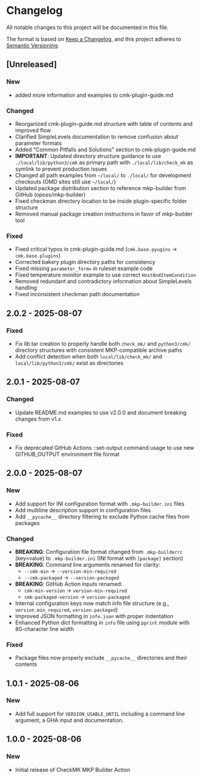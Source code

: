 # Changelog

All notable changes to this project will be documented in this file.

The format is based on [Keep a Changelog](https://keepachangelog.com/en/1.0.0/),
and this project adheres to [Semantic Versioning](https://semver.org/spec/v2.0.0.html).

## [Unreleased]

### New
- added more information and examples to cmk-plugin-guide.md

### Changed
- Reorganized cmk-plugin-guide.md structure with table of contents and improved flow
- Clarified SimpleLevels documentation to remove confusion about parameter formats
- Added "Common Pitfalls and Solutions" section to cmk-plugin-guide.md
- **IMPORTANT**: Updated directory structure guidance to use `./local/lib/python3/cmk` as primary path with `./local/lib/check_mk` as symlink to prevent production issues
- Changed all path examples from `~/local/` to `./local/` for development checkouts (OMD sites still use `~/local/`)
- Updated package distribution section to reference mkp-builder from GitHub (oposs/mkp-builder)
- Fixed checkman directory location to be inside plugin-specific folder structure
- Removed manual package creation instructions in favor of mkp-builder tool

### Fixed
- Fixed critical typos in cmk-plugin-guide.md (`cmk.base.pyugins` → `cmk.base.plugins`)
- Corrected bakery plugin directory paths for consistency
- Fixed missing `parameter_form=` in ruleset example code
- Fixed temperature monitor example to use correct `HostAndItemCondition`
- Removed redundant and contradictory information about SimpleLevels handling
- Fixed inconsistent checkman path documentation

## 2.0.2 - 2025-08-07
### Fixed
- Fix lib.tar creation to properly handle both `check_mk/` and `python3/cmk/` directory structures with consistent MKP-compatible archive paths
- Add conflict detection when both `local/lib/check_mk/` and `local/lib/python3/cmk/` exist as directories

## 2.0.1 - 2025-08-07
### Changed
- Update README.md examples to use v2.0.0 and document breaking changes from v1.x

### Fixed
- Fix deprecated GitHub Actions ::set-output command usage to use new GITHUB_OUTPUT environment file format

## 2.0.0 - 2025-08-07
### New
- Add support for INI configuration format with `.mkp-builder.ini` files
- Add multiline description support in configuration files
- Add `__pycache__` directory filtering to exclude Python cache files from packages

### Changed
- **BREAKING**: Configuration file format changed from `.mkp-builderrc` (key=value) to `.mkp-builder.ini` (INI format with `[package]` section)
- **BREAKING**: Command line arguments renamed for clarity:
  - `--cmk-min` → `--version-min-required`
  - `--cmk-packaged` → `--version-packaged`
- **BREAKING**: GitHub Action inputs renamed:
  - `cmk-min-version` → `version-min-required`
  - `cmk-packaged-version` → `version-packaged`
- Internal configuration keys now match info file structure (e.g., `version.min_required`, `version.packaged`)
- Improved JSON formatting in `info.json` with proper indentation
- Enhanced Python dict formatting in `info` file using `pprint` module with 80-character line width

### Fixed
- Package files now properly exclude `__pycache__` directories and their contents

## 1.0.1 - 2025-08-06
### New
- Add full support for `VERSION_USABLE_UNTIL` including a command line argument, a GHA input and documentation.

## 1.0.0 - 2025-08-06
### New
- Initial release of CheckMK MKP Builder Action


